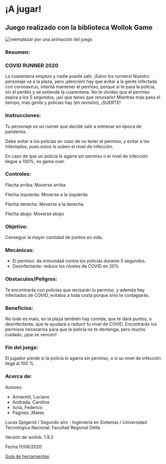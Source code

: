 # ¡A jugar! 

## Juego realizado con la biblioteca Wollok Game

![reemplazar por una animación del juego](https://d33wubrfki0l68.cloudfront.net/1ba3cf64b23a4ac786d7432121abbd782794730c/ce83b/documentacion/conceptos/images/wollokcharacter.gif)

### Resumen: 

### COVID RUNNER 2020
La cuarentena empezó y nadie puede salir. ¡Salvo los runners!
Nuestro personaje va a la plaza, pero ¡atención! hay que evitar a la gente infectada con coronavirus,
intentá mantener el permiso, porque si te para la policia, sin él perdés y se extiende la cuarentena.
No te olvides que el permiso expira a los 5 segundos, ¡así que tenes que renovarlo! 
Mientras más pasa el tiempo, más gente y policias hay (en revisión), ¡SUERTE!

### Instrucciones:

Tu personaje es un runner que decide salir a entrenar en época de pandemia.

Debe evitar a los policías en caso de no tener el permiso, y evitar a los infectados, pues estos le suben el nivel de infección.

En caso de que un policía lo agarre sin permiso o el nivel de infección llegue a 100%, es game over.

### Controles: 

Flecha arriba: Moverse arriba

Flecha izquierda: Moverse a la izquierda

Flecha derecha: Moverse a la derecha

Flecha abajo: Moverse abajo

### Objetivo: 

Conseguir la mayor cantidad de puntos en vida.

### Mecánicas:  

<ul> 
  <li>El permiso: da inmunidad contra los policías durante 5 segundos.</li>
  <li>Desinfectante: reduce los niveles de COVID en 20%</li>
</ul> 

### Obstaculos/Peligros:

Te encontrarás con policías que revisarán tu permiso, y además hay infectados de COVID, evitalos a toda costa porque sino te contagiarás.

### Beneficios: 

No todo es malo, en la plaza también hay comida, que te dará puntos, o desinfectante, que te ayudará a reducir tu nivel de COVID. Encontrarás los permisos necesarios para que la policía no te dentenga, pero mucho cuidado, ¡que se vencen!

### Fin del juego: 

El jugador pierde si la policía lo agarra sin permiso, o si su nivel de infección llega al 100 %.

### Acerca de:

Autores: 
<ul>
  <li>Aimaretti, Luciano</li>
  <li>Andrada, Carolina</li>
  <li>Isola, Federico</li>
  <li>Pagniez ,Mateo</li>
</ul>

Lucas Spigariol / Segundo año - Ingeniería en Sistemas / Universidad Tecnológica Nacional: Facultad Regional Delta

Versión de wollok: 1.9.2

Fecha:11/06/2020

[Guía de herramientas](https://www.wollok.org/documentacion/conceptos/)


